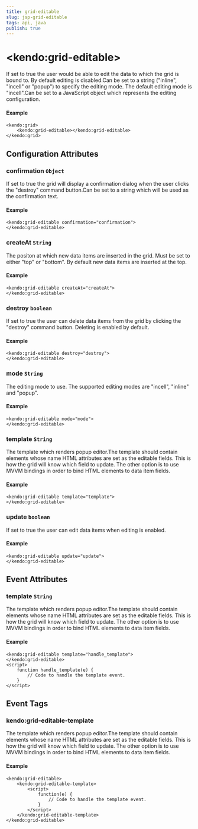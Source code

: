 ```yaml
---
title: grid-editable
slug: jsp-grid-editable
tags: api, java
publish: true
---
```


# \<kendo:grid-editable\>

If set to true the user would be able to edit the data to which the grid is bound to. By default editing is disabled.Can be set to a string ("inline", "incell" or "popup") to specify the editing mode. The default editing mode is "incell".Can be set to a JavaScript object which represents the editing configuration.

#### Example
    <kendo:grid>
        <kendo:grid-editable></kendo:grid-editable>
    </kendo:grid>

## Configuration Attributes

### confirmation `Object`

If set to true the grid will display a confirmation dialog when the user clicks the "destroy" command button.Can be set to a string which will be used as the confirmation text.

#### Example
    <kendo:grid-editable confirmation="confirmation">
    </kendo:grid-editable>

### createAt `String`

The positon at which new data items are inserted in the grid. Must be set to either "top" or "bottom". By default new data items are inserted at the top.

#### Example
    <kendo:grid-editable createAt="createAt">
    </kendo:grid-editable>

### destroy `boolean`

If set to true the user can delete data items from the grid by clicking the "destroy" command button. Deleting is enabled by default.

#### Example
    <kendo:grid-editable destroy="destroy">
    </kendo:grid-editable>

### mode `String`

The editing mode to use. The supported editing modes are "incell", "inline" and "popup".

#### Example
    <kendo:grid-editable mode="mode">
    </kendo:grid-editable>

### template `String`

The template which renders popup editor.The template should contain elements whose name HTML attributes are set as the editable fields. This is how the grid will know
which field to update. The other option is to use MVVM bindings in order to bind HTML elements to data item fields.

#### Example
    <kendo:grid-editable template="template">
    </kendo:grid-editable>

### update `boolean`

If set to true the user can edit data items when editing is enabled.

#### Example
    <kendo:grid-editable update="update">
    </kendo:grid-editable>


## Event Attributes

### template `String`

The template which renders popup editor.The template should contain elements whose name HTML attributes are set as the editable fields. This is how the grid will know
which field to update. The other option is to use MVVM bindings in order to bind HTML elements to data item fields.

#### Example
    <kendo:grid-editable template="handle_template">
    </kendo:grid-editable>
    <script>
        function handle_template(e) {
            // Code to handle the template event.
        }
    </script>

## Event Tags

### kendo:grid-editable-template

The template which renders popup editor.The template should contain elements whose name HTML attributes are set as the editable fields. This is how the grid will know
which field to update. The other option is to use MVVM bindings in order to bind HTML elements to data item fields.

#### Example
    <kendo:grid-editable>
        <kendo:grid-editable-template>
            <script>
                function(e) {
                    // Code to handle the template event.
                }
            </script>
        </kendo:grid-editable-template>
    </kendo:grid-editable>


